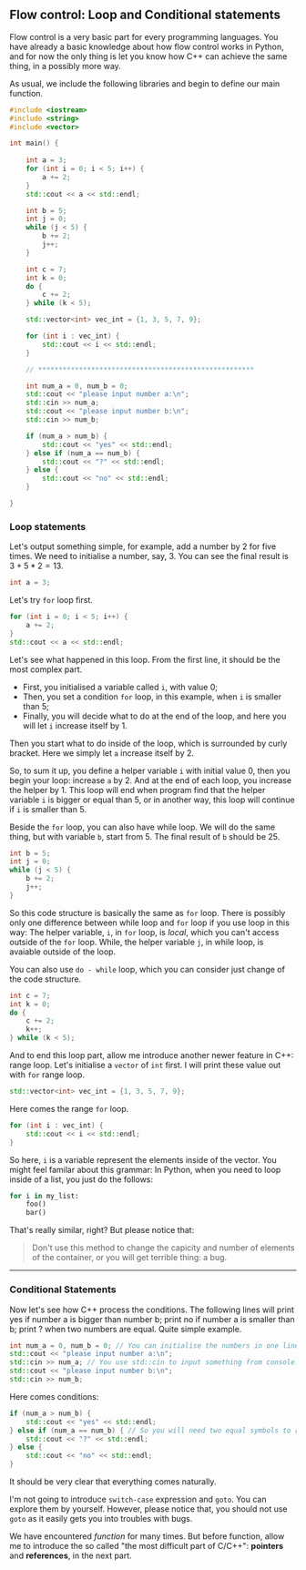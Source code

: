 ## Flow control: Loop and Conditional statements
Flow control is a very basic part for every programming languages.
You have already a basic knowledge about how flow control works in Python,
and for now the only thing is let you know how C++ can achieve the same thing,
in a possibly more way.

As usual, we include the following libraries and begin to define our main function.


```cpp
#include <iostream>
#include <string>
#include <vector>

int main() {
    
    int a = 3;
    for (int i = 0; i < 5; i++) {
        a += 2;
    }
    std::cout << a << std::endl;

    int b = 5;
    int j = 0;
    while (j < 5) {
        b += 2;
        j++;
    }

    int c = 7;
    int k = 0;
    do {
        c += 2;
    } while (k < 5);

    std::vector<int> vec_int = {1, 3, 5, 7, 9};

    for (int i : vec_int) {
        std::cout << i << std::endl;
    }

    // *****************************************************

    int num_a = 0, num_b = 0; 
    std::cout << "please input number a:\n";
    std::cin >> num_a;
    std::cout << "please input number b:\n";
    std::cin >> num_b;

    if (num_a > num_b) {
        std::cout << "yes" << std::endl;
    } else if (num_a == num_b) {
        std::cout << "?" << std::endl;
    } else {
        std::cout << "no" << std::endl;
    }

}
```
### Loop statements
Let's output something simple, for example, add a number by 2 for five times.
We need to initialise a number, say, 3. You can see the final result is $3+5*2=13$.
```cpp
int a = 3;
```
Let's try `for` loop first.
```cpp
for (int i = 0; i < 5; i++) {
    a += 2;
}
std::cout << a << std::endl;
```
Let's see what happened in this loop. From the first line, it should be the most
complex part. 
- First, you initialised a variable called `i`, with value 0; 
- Then, you set a condition `for` loop, in this example, when `i` is smaller than 5;
- Finally, you will decide what to do at the end of the loop, and here you will let `i`
increase itself by 1.

Then you start what to do inside of the loop, which is surrounded by curly bracket.
Here we simply let `a` increase itself by 2.

So, to sum it up, you define a helper variable `i` with initial value 0, then you
begin your loop: increase `a` by 2. And at the end of each loop, you increase the
helper by 1. This loop will end when program find that the helper variable `i` is
bigger or equal than 5, or in another way, this loop will continue if `i` is smaller than 5.

Beside the `for` loop, you can also have while loop. We will do the same thing, but
with variable `b`, start from 5. The final result of `b` should be 25.
```cpp
int b = 5;
int j = 0;
while (j < 5) {
    b += 2;
    j++;
}
```
So this code structure is basically the same as `for` loop. There is possibly only one
difference between while loop and `for` loop if you use loop in this way:
The helper variable, `i`, in `for` loop, is *local*, which you can't access outside of
the `for` loop. While, the helper variable `j`, in while loop, is avaiable outside of
the loop.

You can also use `do - while` loop, which you can consider just change of the code structure.
```cpp
int c = 7;
int k = 0;
do {
    c += 2;
    k++;
} while (k < 5);
```
And to end this loop part, allow me introduce another newer feature in C++: range loop.
Let's initialise a `vector` of `int` first. I will print these value out with `for` range loop.
```cpp
std::vector<int> vec_int = {1, 3, 5, 7, 9};
```
Here comes the range `for` loop.
```cpp
for (int i : vec_int) {
    std::cout << i << std::endl;
}
```
So here, `i` is a variable represent the elements inside of the vector. You might feel
familar about this grammar: In Python, when you need to loop inside of a list, you just
do the follows:
```python
for i in my_list:
    foo()
    bar()
```
That's really similar, right? But please notice that:
> Don't use this method to change the
> capicity and number of elements of the container, 
> or you will get terrible thing: a bug.

*****************************************************
### Conditional Statements

Now let's see how C++ process the conditions. The following lines will print yes if number a
is bigger than number b; print no if number a is smaller than b; print ? when two numbers are
equal. Quite simple example.
```cpp
int num_a = 0, num_b = 0; // You can initialise the numbers in one line if they have the same type.
std::cout << "please input number a:\n";
std::cin >> num_a; // You use std::cin to input something from console.
std::cout << "please input number b:\n";
std::cin >> num_b;
```
Here comes conditions:
```cpp
if (num_a > num_b) {
    std::cout << "yes" << std::endl;
} else if (num_a == num_b) { // So you will need two equal symbols to represent equality.
    std::cout << "?" << std::endl;
} else {
    std::cout << "no" << std::endl;
}
```
It should be very clear that everything comes naturally.

I'm not going to introduce `switch-case` expression and `goto`. You can explore them by yourself.
However, please notice that, you should not use `goto` as it easily gets you into troubles with bugs. 

We have encountered *function* for many times. But before function, allow me to introduce the
so called "the most difficult part of C/C++": **pointers** and **references**, in the next part.